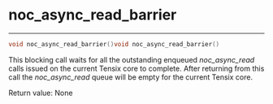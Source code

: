 # noc_async_read_barrier

---
```cpp
void noc_async_read_barrier()void noc_async_read_barrier()
```

This blocking call waits for all the outstanding enqueued *noc_async_read* calls issued on the current Tensix core to complete. After returning from this call the *noc_async_read* queue will be empty for the current Tensix core.

Return value: None
